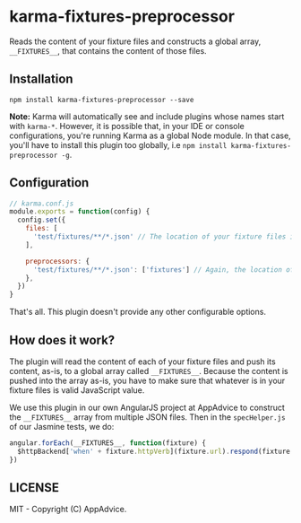# karma-fixtures-preprocessor

Reads the content of your fixture files and constructs a global array, `__FIXTURES__`, that contains the content of those files.

## Installation

`npm install karma-fixtures-preprocessor --save`

**Note:** Karma will automatically see and include plugins whose names start with `karma-*`. However, it is possible that, in your IDE or console configurations, you're running Karma as a global Node module. In that case, you'll have to install this plugin too globally, i.e `npm install karma-fixtures-preprocessor -g`.

## Configuration

```js
// karma.conf.js
module.exports = function(config) {
  config.set({
    files: [
      'test/fixtures/**/*.json' // The location of your fixture files in relation to this, karma.conf.js, file.
    ],

    preprocessors: {
      'test/fixtures/**/*.json': ['fixtures'] // Again, the location of your fixture files in relation to this, karma.conf.js, file.
    },
  })
}
```

That's all. This plugin doesn't provide any other configurable options.

## How does it work?

The plugin will read the content of each of your fixture files and push its content, as-is, to a global array called `__FIXTURES__`. Because the content is pushed into the array as-is, you have to make sure that whatever is in your fixture files is valid JavaScript value.

We use this plugin in our own AngularJS project at AppAdvice to construct the `__FIXTURES__` array from multiple JSON files. Then in the `specHelper.js` of our Jasmine tests, we do:
 
```js
angular.forEach(__FIXTURES__, function(fixture) {
  $httpBackend['when' + fixture.httpVerb](fixture.url).respond(fixture.response)
})
```

## LICENSE
MIT - Copyright (C) AppAdvice.